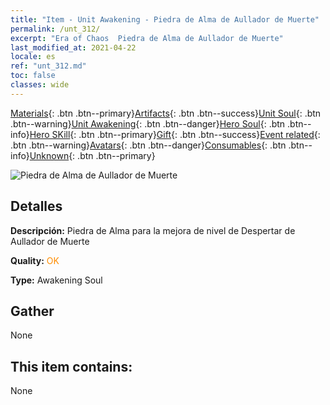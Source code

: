```yaml
---
title: "Item - Unit Awakening - Piedra de Alma de Aullador de Muerte"
permalink: /unt_312/
excerpt: "Era of Chaos  Piedra de Alma de Aullador de Muerte"
last_modified_at: 2021-04-22
locale: es
ref: "unt_312.md"
toc: false
classes: wide
---
```

 [Materials](/ItemsES/){: .btn .btn--primary}[Artifacts](/ItemsES/Artifacts/){: .btn .btn--success}[Unit Soul](/ItemsES/UnitSoul/){: .btn .btn--warning}[Unit Awakening](/ItemsES/UnitAwakening/){: .btn .btn--danger}[Hero Soul](/ItemsES/HeroSoul/){: .btn .btn--info}[Hero SKill](/ItemsES/HeroSkill/){: .btn .btn--primary}[Gift](/ItemsES/Gift/){: .btn .btn--success}[Event related](/ItemsES/Events/){: .btn .btn--warning}[Avatars](/ItemsES/Avatars/){: .btn .btn--danger}[Consumables](/ItemsES/Consumables/){: .btn .btn--info}[Unknown](/ItemsES/Unknown/){: .btn .btn--primary}

 ![Piedra de Alma de Aullador de Muerte](/images/u/tia_kuangzhanshi.jpg)

## Detalles
 **Descripción:** Piedra de Alma para la mejora de nivel de Despertar de Aullador de Muerte

 **Quality:** <span style="color: #FF8C00">OK</span>

 **Type:** Awakening Soul

## Gather

  None

## This item contains:

  None

